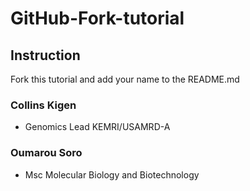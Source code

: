 # GitHub-Fork-tutorial 

## Instruction

Fork this tutorial and add your name to the README.md


### Collins Kigen

* Genomics Lead KEMRI/USAMRD-A

### Oumarou Soro

* Msc Molecular Biology and Biotechnology
